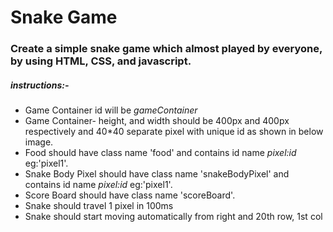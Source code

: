 <h1 id="""">Snake Game</h1>
 <h3 id=""create-a-snakegame-using-html-css-and-javascript"">Create a simple snake game which almost played by everyone, by using HTML, CSS, and javascript.</h3>
 <h5 id=""instructions-"">instructions:-</h5>
 <ul>
 <li>Game Container id will be <em>gameContainer</em></li>
 <li>Game Container- height, and width should be 400px and 400px respectively and 40*40 separate pixel with unique id as shown in below image.</li>
 <li>Food should have class name &#39;food&#39; and contains id name <em>pixel:id</em> eg:'pixel1'. </li>
 <li>Snake Body Pixel should have class name &#39;snakeBodyPixel&#39; and contains id name <em>pixel:id</em> eg:'pixel1'. </li>
 <li>Score Board should have class name &#39;scoreBoard&#39;. </li>
 <li>Snake should travel 1 pixel in 100ms</li>
 <li>Snake should start moving automatically from right and 20th row, 1st col</li>
 </ul>
